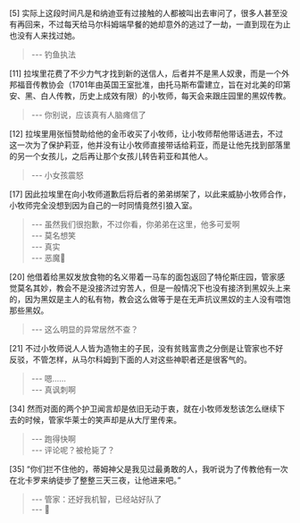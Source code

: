 
[5] 实际上这段时间凡是和纳迪亚有过接触的人都被叫出去审问了，很多人甚至没有再回来，不过每天给马尔科姆端早餐的她却意外的逃过了一劫，一直到现在为止也没有人来找过她。
>--- 钓鱼执法<br>

[11] 拉埃里花费了不少力气才找到新的送信人，后者并不是黑人奴隶，而是一个外邦福音传教协会（1701年由英国王室批准，由托马斯布雷建立，旨在对北美的印第安、黑、白人传教，历史上成效有限）的小牧师，每天会来跟庄园里的黑奴传教。
>--- 你别说，应该真有人脑瘫信了<br>

[12] 拉埃里用张恒赞助给他的金币收买了小牧师，让小牧师帮他带话进去，不过这一次为了保护莉亚，他并没有让小牧师直接带话给莉亚，而是让他先找到部落里的另一个女孩儿，之后再让那个女孩儿转告莉亚和其他人。
>--- 小女孩震怒<br>

[17] 因此拉埃里在向小牧师道歉后将后者的弟弟绑架了，以此来威胁小牧师合作，小牧师完全没想到因为自己的一时同情竟然引狼入室。
>--- 虽然我们很抱歉，不过你看，你弟弟在这里，他多可爱啊<br>
>--- 莫名想笑<br>
>--- 真实<br>
>--- 恶魔👿<br>

[20] 他借着给黑奴发放食物的名义带着一马车的面包返回了特伦斯庄园，管家感觉莫名其妙，教会不是没接济过穷苦人，但是一般情况下也没有接济到黑奴头上来的，因为黑奴是主人的私有物，教会这么做等于是在无声抗议黑奴的主人没有喂饱那些黑奴。
>--- 这么明显的异常居然不查？<br>

[21] 不过小牧师说人人皆为造物主的子民，没有贫贱富贵之分倒是让管家也不好反驳，不管怎样，从马尔科姆到下面的人对这些神职者还是很客气的。
>--- 嗯……<br>
>--- 真讽刺啊<br>

[34] 然而对面的两个护卫闻言却是依旧无动于衷，就在小牧师发愁该怎么继续下去的时候，管家华莱士的笑声却是从大厅里传来。
>--- 跑得快啊<br>
>--- 评论呢？被枪毙了？<br>

[35] “你们拦不住他的，蒂姆神父是我见过最勇敢的人，我听说为了传教他有一次在北卡罗来纳徒步了整整三天三夜，让他进来吧。”
>--- 管家：还好我机智，已经站好队了<br>
>--- 🤔<br>
